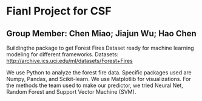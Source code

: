 # Fianl Project for CSF 

## Group Member: Chen Miao; Jiajun Wu; Hao Chen

Buildingthe  package to get Forest Fires Dataset ready for machine learning modeling for different frameworks.
Datasets: http://archive.ics.uci.edu/ml/datasets/Forest+Fires

We use Python to analyze the forest fire data. Specific packages used are Numpy, Pandas, and Scikit-learn. We use Matplotlib for visualizations. For the methods the team used to make our predictor, we tried Neural Net, Random Forest and Support Vector Machine (SVM).
